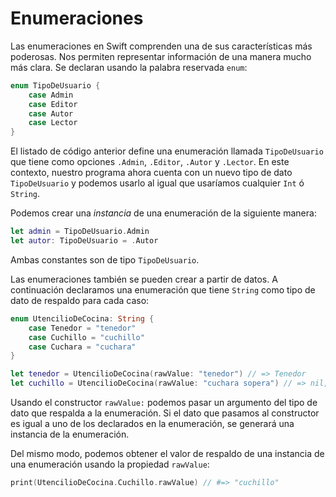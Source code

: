 # Enumeraciones

Las enumeraciones en Swift comprenden una de sus características más poderosas. Nos permiten representar información de una manera mucho más clara. Se declaran usando la palabra reservada `enum`:

```swift
enum TipoDeUsuario {
    case Admin
    case Editor
    case Autor
    case Lector
}
```

El listado de código anterior define una enumeración llamada `TipoDeUsuario` que tiene como opciones `.Admin`, `.Editor`, `.Autor` y `.Lector`. En este contexto, nuestro programa ahora cuenta con un nuevo tipo de dato `TipoDeUsuario` y podemos usarlo al igual que usaríamos cualquier `Int` ó `String`.

Podemos crear una *instancia* de una enumeración de la siguiente manera:

```swift
let admin = TipoDeUsuario.Admin
let autor: TipoDeUsuario = .Autor
```

Ambas constantes son de tipo `TipoDeUsuario`.

Las enumeraciones también se pueden crear a partir de datos. A continuación declaramos una enumeración que tiene `String` como tipo de dato de respaldo para cada caso:

```swift
enum UtencilioDeCocina: String {
    case Tenedor = "tenedor"
    case Cuchillo = "cuchillo"
    case Cuchara = "cuchara"
}

let tenedor = UtencilioDeCocina(rawValue: "tenedor") // => Tenedor
let cuchillo = UtencilioDeCocina(rawValue: "cuchara sopera") // => nil, "cuchara sopera" no está declarada como miembro de respaldo de la enumeración
```

Usando el constructor `rawValue:` podemos pasar un argumento del tipo de dato que respalda a la enumeración. Si el dato que pasamos al constructor es igual a uno de los declarados en la enumeración, se generará una instancia de la enumeración.

Del mismo modo, podemos obtener el valor de respaldo de una instancia de una enumeración usando la propiedad `rawValue`:

```swift
print(UtencilioDeCocina.Cuchillo.rawValue) // #=> "cuchillo"
```